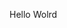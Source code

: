 Hello Wolrd




































































































































































































































































































































































































































































































































































































































































































































































































































































































































































































































































































































































































































































































































































































































































































































































































































































































































































































































































































































































































































































































































































































































































































































































































































